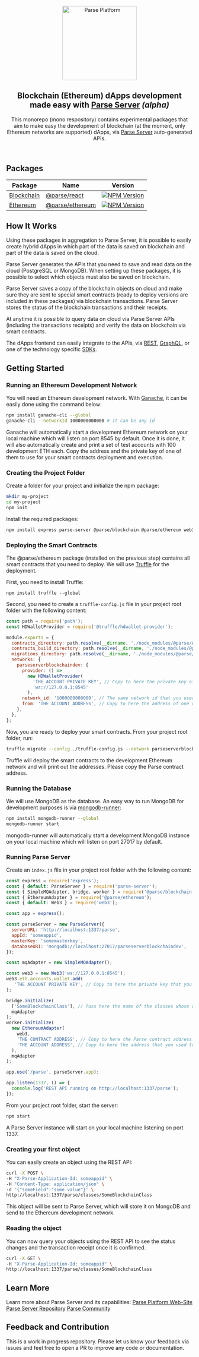 <p align="center">
  <a href="https://parseplatform.org">
    <img alt="Parse Platform" src="https://user-images.githubusercontent.com/8621344/99892392-6f32dc80-2c42-11eb-8c32-db0fa4a66a81.png" width="200" />
  </a>
</p>

<h2 align="center">
  Blockchain (Ethereum) dApps development made easy with <a href="https://github.com/parse-community/parse-server">Parse Server</a> <i>(alpha)</i>
</h2>

<p align="center">
  This monorepo (mono respository) contains experimental packages that aim to make easy the development of blockchain (at the moment, only Ethereum networks are supported) dApps, via <a href="https://github.com/parse-community/parse-server">Parse Server</a> auto-generated APIs.
</p>

<br>

## Packages 

| Package | Name | Version
|--------|-----|------------|
| [Blockchain](https://github.com/parse-community/parse-server-blockchain/tree/master/packages/blockchain) | [@parse/react](https://www.npmjs.com/package/@parse/blockchain) | [![NPM Version](https://badge.fury.io/js/%40parse%2Fblockchain.svg)](https://www.npmjs.com/package/@parse/blockchain) |
| [Ethereum](https://github.com/parse-community/parse-server-blockchain/tree/master/packages/ethereum) | [@parse/ethereum](https://www.npmjs.com/package/@parse/ethereum) | [![NPM Version](https://badge.fury.io/js/%40parse%2Fethereum.svg)](https://www.npmjs.com/package/@parse/ethereum) |

## How It Works

Using these packages in aggregation to Parse Server, it is possible to easily create hybrid dApps in which part of the data is saved on blockchain and part of the data is saved on the cloud.

Parse Server generates the APIs that you need to save and read data on the cloud (PostgreSQL or MongoDB). When setting up these packages, it is possible to select which objects must also be saved on blockchain.

Parse Server saves a copy of the blockchain objects on cloud and make sure they are sent to special smart contracts (ready to deploy versions are included in these packages) via blockchain transactions. Parse Server stores the status of the blockchain transactions and their receipts.

At anytime it is possible to query data on cloud via Parse Server APIs (including the transactions receipts) and verify the data on blockchain via smart contracts.

The dApps frontend can easily integrate to the APIs, via [REST](https://docs.parseplatform.org/rest/guide/), [GraphQL](https://docs.parseplatform.org/graphql/guide/), or one of the technology specific [SDKs](https://parseplatform.org/#sdks).

## Getting Started

### Running an Ethereum Development Network

You will need an Ethereum development network. With [Ganache](https://github.com/trufflesuite/ganache), it can be easily done using the command below:

```sh
npm install ganache-cli --global
ganache-cli --networkId 1000000000000 # it can be any id
```

Ganache will automatically start a development Ethereum network on your local machine which will listen on port 8545 by default. Once it is done, it will also automatically create and print a set of test accounts with 100 development ETH each. Copy the address and the private key of one of them to use for your smart contracts deployment and execution.

### Creating the Project Folder

Create a folder for your project and initialize the npm package:

```sh
mkdir my-project
cd my-project
npm init
```

Install the required packages:

```sh
npm install express parse-server @parse/blockchain @parse/ethereum web3 --save
```

### Deploying the Smart Contracts

The @parse/ethereum package (installed on the previous step) contains all smart contracts that you need to deploy. We will use [Truffle](https://github.com/trufflesuite/truffle) for the deployment.

First, you need to install Truffle:

```
npm install truffle --global
```

Second, you need to create a `truffle-config.js` file in your project root folder with the following content:

```js
const path = require('path');
const HDWalletProvider = require('@truffle/hdwallet-provider');

module.exports = {
  contracts_directory: path.resolve(__dirname, './node_modules/@parse/ethereum/contracts'),
  contracts_build_directory: path.resolve(__dirname, './node_modules/@parse/ethereum/build/contracts'),
  migrations_directory: path.resolve(__dirname, './node_modules/@parse/ethereum/migrations'),
  networks: {
    parseserverblockchaindev: {
      provider: () =>
        new HDWalletProvider(
          'THE ACCOUNT PRIVATE KEY', // Copy to here the private key of one of your Ganache auto-generated accounts
          'ws://127.0.0.1:8545'
        ),
      network_id: '1000000000000', // The same network id that you used on Ganache
      from: 'THE ACCOUNT ADDRESS', // Copy to here the address of one of your Ganache auto-generated accounts
    },
  },
};
```

Now, you are ready to deploy your smart contracts. From your project root folder, run:

```sh
truffle migrate --config ./truffle-config.js --network parseserverblockchaindev
```

Truffle will deploy the smart contracts to the development Ethereum network and will print out the addresses. Please copy the Parse contract address.

### Running the Database

We will use MongoDB as the database. An easy way to run MongoDB for development purposes is via [mongodb-runner](https://github.com/mongodb-js/runner):

```sh
npm install mongodb-runner --global
mongodb-runner start
```

mongodb-runner will automatically start a development MongoDB instance on your local machine which will listen on port 27017 by default.

### Running Parse Server

Create an `index.js` file in your project root folder with the following content:

```js
const express = require('express');
const { default: ParseServer } = require('parse-server');
const { SimpleMQAdapter, bridge, worker } = require('@parse/blockchain');
const { EthereumAdapter } = require('@parse/ethereum');
const { default: Web3 } = require('web3');

const app = express();

const parseServer = new ParseServer({
  serverURL: 'http://localhost:1337/parse',
  appId: 'someappid',
  masterKey: 'somemasterkey',
  databaseURI: 'mongodb://localhost:27017/parseserverblockchaindev',
});

const mqAdapter = new SimpleMQAdapter();

const web3 = new Web3('ws://127.0.0.1:8545');
web3.eth.accounts.wallet.add(
   'THE ACCOUNT PRIVATE KEY', // Copy to here the private key that you used to deploy the contracts
);

bridge.initialize(
  ['SomeBlockchainClass'], // Pass here the name of the classes whose objects you want to send to blockchain
  mqAdapter
);
worker.initialize(
  new EthereumAdapter(
    web3,
    'THE CONTRACT ADDRESS', // Copy to here the Parse contract address that you copied after deploying it
    'THE ACCOUNT ADDRESS', // Copy to here the address that you used to deploy the contracts
  ),
  mqAdapter
);

app.use('/parse', parseServer.app);

app.listen(1337, () => {
  console.log('REST API running on http://localhost:1337/parse');
});
```

From your project root folder, start the server:

```sh
npm start
```

A Parse Server instance will start on your local machine listening on port 1337.

### Creating your first object

You can easily create an object using the REST API:

```sh
curl -X POST \
-H "X-Parse-Application-Id: someappid" \
-H "Content-Type: application/json" \
-d '{"someField":"some value"}' \
http://localhost:1337/parse/classes/SomeBlockchainClass
```

This object will be sent to Parse Server, which will store it on MongoDB and send to the Ethereum development network.

### Reading the object

You can now query your objects using the REST API to see the status changes and the transaction receipt once it is confirmed.

```sh
curl -X GET \
-H "X-Parse-Application-Id: someappid" \
http://localhost:1337/parse/classes/SomeBlockchainClass
```

## Learn More

Learn more about Parse Server and its capabilities:
[Parse Platform Web-Site](https://parseplatform.org/)
[Parse Server Repository](https://github.com/parse-community/parse-server)
[Parse Community](https://community.parseplatform.org/)

## Feedback and Contribution

This is a work in progress repository. Please let us know your feedback via issues and feel free to open a PR to improve any code or documentation.
